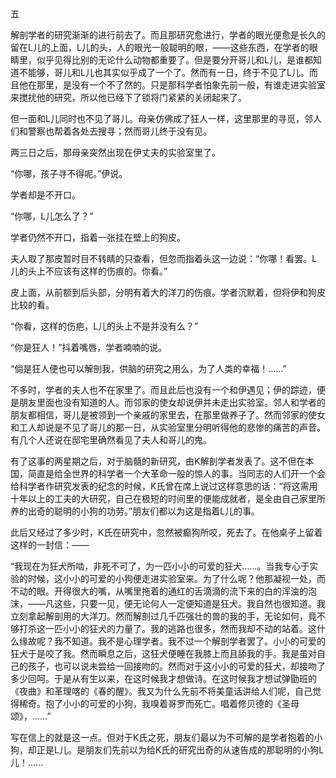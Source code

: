 五

  

解剖学者的研究渐渐的进行前去了。而且那研究愈进行，学者的眼光便愈是长久的留在L儿的上面，L儿的头，人的眼光一般聪明的眼，——这些东西，在学者的眼睛里，似乎见得比别的无论什么动物都重要了。但是要分开哥儿和L儿，是谁都知道不能够，哥儿和L儿也其实似乎成了一个了。然而有一日，终于不见了L儿。而且他在那里，是没有一个不了然的。只是那科学者怕象先前一般，有谁走进实验室来搅扰他的研究，所以他已经下了锁将门紧紧的关闭起来了。

但一面和L儿同时也不见了哥儿。母亲仿佛成了狂人一样，这里那里的寻觅，邻人们和警察也帮着各处去搜寻；然而哥儿终于没有见。

两三日之后，那母亲突然出现在伊丈夫的实验室里了。

“你哪，孩子寻不得呢。”伊说。

学者却是不开口。

“你哪，L儿怎么了？”

学者仍然不开口，指着一张挂在壁上的狗皮。

夫人取了那皮暂时目不转睛的只查看，但忽而指着头这一边说：“你哪！看罢。L儿的头上不应该有这样的伤痕的。你看。”

皮上面，从前额到后头部，分明有着大的洋刀的伤痕。学者沉默着，但将伊和狗皮比较的看。

“你看，这样的伤疤，L儿的头上不是并没有么？”

“你是狂人！”抖着嘴唇，学者喃喃的说。

“倘是狂人便也可以解剖我，供脑的研究之用么，为了人类的幸福！……”

不多时，学者的夫人也不在家里了。而且此后也没有一个和伊遇见；伊的踪迹，便是朋友里面也没有知道的人。而邻家的使女却说伊并未走出实验室。邻人和学者的朋友都相信，哥儿是被领到一个亲戚的家里去，在那里做养子了。然而邻家的使女和工人却说是不见了哥儿的那一日，从实验室里分明听得他的悲惨的痛苦的声音。有几个人还说在邸宅里确然看见了夫人和哥儿的鬼。

有了这事的两星期之后，对于脑髓的新研究，由K解剖学者发表了。这不但在本国，简直是给全世界的科学者一个大革命一般的惊人的事。当同志的人们开一个会给科学者作研究发表的纪念的时候，K氏曾在席上说过这样意思的话：“将这需用十年以上的工夫的大研究，自己在极短的时间里的便能成就者，是全由自己家里所养的出奇的聪明的小狗的功劳。”朋友们都以为这是指着L儿的事。

此后又经过了多少时，K氏在研究中，忽然被癫狗所咬，死去了。在他桌子上留着这样的一封信：——

“我现在为狂犬所啮，非死不可了，为一匹小小的可爱的狂犬……。当我专心于实验的时候，这小小的可爱的小狗便走进实验室来。为了什么呢？他那凝视一处，而不动的眼。开得很大的嘴，从嘴里拖着的通红的舌滴滴的流下来的白的浑浊的泡沫，——凡这些，只要一见，便无论何人一定便知道是狂犬。我自然也很知道。我立刻拿起解剖用的大洋刀。然而解剖过几千匹强壮的兽的我的手，无论如何，竟不够打杀这一匹小小的狂犬的力量了。我的逃路也很多，然而我却不动的站着。这什么缘故呢？我不知道。我不是心理学者。我不过一个解剖学者罢了。小小的可爱的狂犬于是咬了我。然而瞬息之后，这狂犬便睡在我膝上而且舔我的手。我是虽对自己的孩子，也可以说未尝给一回接吻的。然而对于这小小的可爱的狂犬，却接吻了多少回呵。于是从有生以来，在这时候我才想做诗。在这时候我才想试弹勖班的《夜曲》和革理喀的《春的醒》。我又为什么先前不将美童话讲给人们呢，自己觉得稀奇。抱了小小的可爱的小狗，我嗅着哥罗而死亡。唱着修贝德的《圣母颂》，……”

写在信上的就是这一点。但对于K氏之死，朋友们最以为不可解的是学者抱着的小狗，却正是L儿。是朋友们先前以为给K氏的研究出奇的从速告成的那聪明的小狗L儿！……